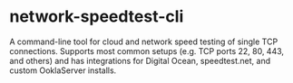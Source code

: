 # network-speedtest-cli
A command-line tool for cloud and network speed testing of single TCP connections.  Supports most common setups (e.g. TCP ports 22, 80, 443, and others) and has integrations for Digital Ocean, speedtest.net, and custom OoklaServer installs.
